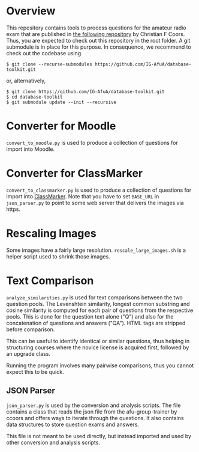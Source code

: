 Overview
========

This repository contains tools to process questions for the amateur radio exam that are published in [the following repository](https://github.com/ccoors/afu-group-trainer) by Christian F Coors. Thus, you are expected to check out this repository in the root folder. A git submodule is in place for this purpose. In consequence, we recommend to check out the codebase using

```
$ git clone --recurse-submodules https://github.com/IG-AfuA/database-toolkit.git
```

or, alternatively,

```
$ git clone https://github.com/IG-AfuA/database-toolkit.git
$ cd database-toolkit
$ git submodule update --init --recursive
```


Converter for Moodle
====================

`convert_to_moodle.py` is used to produce a collection of questions for import
into Moodle.


Converter for ClassMarker
=========================

`convert_to_classmarker.py` is used to produce a collection of questions for
import into [ClassMarker](https://www.classmarker.com/). Note that you have to
set `BASE_URL` in `json_parser.py` to point to some web server that delivers
the images via https.

Rescaling Images
================

Some images have a fairly large resolution. `rescale_large_images.sh` is a helper script used to shrink those images.


Text Comparison
===============
    
`analyze_similarities.py` is used for text comparisons between the two question
pools. The Levenshtein similarity, longest common substring and cosine
similarity is computed for each pair of questions from the respective pools.
This is done for the question text alone ("Q") and also for the concatenation
of questions and answers ("QA"). HTML tags are stripped before comparison.
    
This can be useful to identify identical or similar questions, thus helping in
structuring courses where the novice license is acquired first, followed by an
upgrade class.
    
Running the program involves many pairwise comparisons, thus you cannot expect
this to be quick.

JSON Parser
-----------
`json_parser.py` is used by the conversion and analysis scripts. The file
contains a class that reads the json file from the afu-group-trainer by
ccoors and offers ways to iterate through the questions. It also contains
data structures to store question exams and answers.

This file is not meant to be used directly, but instead imported and used
by other conversion and analysis scripts.
